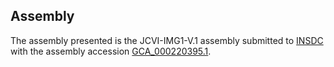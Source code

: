 

Assembly
--------

The assembly presented is the JCVI-IMG1-V.1 assembly submitted to
[INSDC](http://www.insdc.org) with the assembly accession
[GCA\_000220395.1](http://www.ebi.ac.uk/ena/data/view/GCA_000220395.1).
